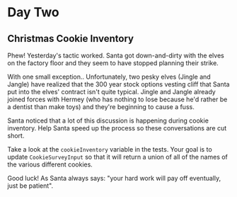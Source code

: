 # Day Two

## Christmas Cookie Inventory

Phew! Yesterday's tactic worked. Santa got down-and-dirty with the elves on the factory floor and they seem to have stopped planning their strike.

With one small exception.. Unfortunately, two pesky elves (Jingle and Jangle) have realized that the 300 year stock options vesting cliff that Santa put into the elves' contract isn't quite typical. Jingle and Jangle already joined forces with Hermey (who has nothing to lose because he'd rather be a dentist than make toys) and they're beginning to cause a fuss.

Santa noticed that a lot of this discussion is happening during cookie inventory. Help Santa speed up the process so these conversations are cut short.

Take a look at the `cookieInventory` variable in the tests. Your goal is to update `CookieSurveyInput` so that it will return a union of all of the names of the various different cookies.

Good luck! As Santa always says: "your hard work will pay off eventually, just be patient".
